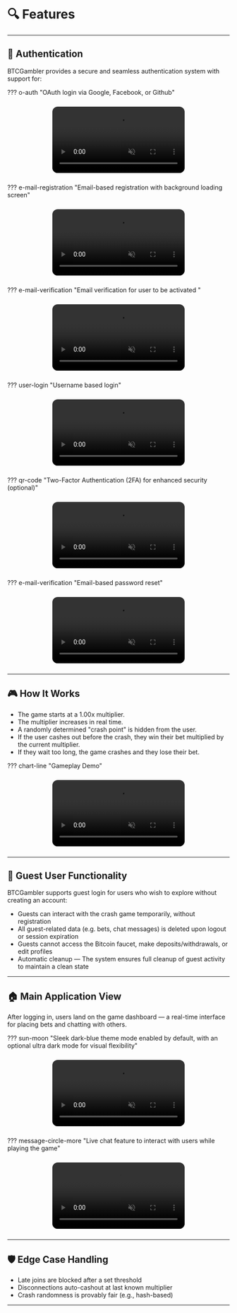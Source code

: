 # 🔍 Features

---

## 🔐 Authentication

BTCGambler provides a secure and seamless authentication system with support for:

??? o-auth "OAuth login via Google, Facebook, or Github"
    <div style="display: flex; justify-content: center; margin: 1.5rem 0;">
        <video 
            src="./../media/mp4/login_modal_btc.mp4" 
            autoplay 
            muted 
            playsinline 
            loop 
            style="max-width: 400px; border-radius: 12px;">
        </video>
    </div>

??? e-mail-registration "Email-based registration with background loading screen"  
    <div style="display: flex; justify-content: center; margin: 1.5rem 0;">
        <video 
            src="./../media/mp4/email_signup_btc.mp4" 
            autoplay 
            muted 
            playsinline 
            loop 
            style="max-width: 100%; border-radius: 12px;">
        </video>
    </div>

??? e-mail-verification "Email verification for user to be activated "  
    <div style="display: flex; justify-content: center; margin: 1.5rem 0;">
        <video 
            src="./../media/mp4/email_verification_btc.mp4" 
            autoplay 
            muted 
            playsinline 
            loop 
            style="max-width: 100%; border-radius: 12px;">
        </video>
    </div>

??? user-login "Username based login"  
    <div style="display: flex; justify-content: center; margin: 1.5rem 0;">
        <video 
            src="./../media/mp4/username_login_btc.mp4" 
            autoplay 
            muted 
            playsinline 
            loop 
            style="max-width: 100%; border-radius: 12px;">
        </video>
    </div>

??? qr-code "Two-Factor Authentication (2FA) for enhanced security (optional)"  
    <div style="display: flex; justify-content: center; margin: 1.5rem 0;">
        <video 
            src="./../media/mp4/2fa_setup_btc.mp4" 
            autoplay 
            muted 
            playsinline 
            loop 
            style="max-width: 100%; border-radius: 12px;">
        </video>
    </div>

??? e-mail-verification "Email-based password reset"  
    <div style="display: flex; justify-content: center; margin: 1.5rem 0;">
        <video 
            src="./../media/mp4/forgot_pass_btc.mp4" 
            autoplay 
            muted 
            playsinline 
            loop 
            style="max-width: 100%; border-radius: 12px;">
        </video>
    </div>

---

## 🎮 How It Works

- The game starts at a 1.00x multiplier.
- The multiplier increases in real time.
- A randomly determined "crash point" is hidden from the user.
- If the user cashes out before the crash, they win their bet multiplied by the current multiplier.
- If they wait too long, the game crashes and they lose their bet.

??? chart-line "Gameplay Demo"
    <div style="display: flex; justify-content: center; margin: 1.5rem 0;">
        <video 
            src="./../media/mp4/crash_gameplay_demo.mp4" 
            autoplay 
            muted 
            playsinline 
            loop 
            style="max-width: 100%; border-radius: 12px;">
        </video>
    </div>

---

## 👤 Guest User Functionality

BTCGambler supports guest login for users who wish to explore without creating an account:

- Guests can interact with the crash game temporarily, without registration
- All guest-related data (e.g. bets, chat messages) is deleted upon logout or session expiration
- Guests cannot access the Bitcoin faucet, make deposits/withdrawals, or edit profiles
- Automatic cleanup — The system ensures full cleanup of guest activity to maintain a clean state

---

## 🏠 Main Application View

After logging in, users land on the game dashboard — a real-time interface for placing bets and chatting with others.

??? sun-moon "Sleek dark-blue theme mode enabled by default, with an optional ultra dark mode for visual flexibility"
    <div style="display: flex; justify-content: center; margin: 1.5rem 0;">
        <video 
            src="./../media/mp4/dark_mode_demo_btc.mp4" 
            autoplay 
            muted 
            playsinline 
            loop 
            style="max-width: 100%; border-radius: 12px;">
        </video>
    </div>

??? message-circle-more "Live chat feature to interact with users while playing the game"
    <div style="display: flex; justify-content: center; margin: 1.5rem 0;">
        <video 
            src="./../media/mp4/live_chat_demo.mp4" 
            autoplay 
            muted 
            playsinline 
            loop 
            style="max-width: 400px; border-radius: 12px;">
        </video>
    </div>

---

## 🛡️ Edge Case Handling

- Late joins are blocked after a set threshold
- Disconnections auto-cashout at last known multiplier
- Crash randomness is provably fair (e.g., hash-based)

---

<!-- - **Real-Time Game Loop**: Crash multiplier tracked live with WebSockets.
- **WebSocket Engine**: Automatically pauses/resumes when users join or leave.
- **Secure Wallet System**: Built on Bitcoin Core with strict UTXO control.
- **Net Transactions**: Combine payouts to reduce fees.
- **Frontend**: React + Material UI with chart, chat, and betting panel.
- **Authentication**: OAuth (Google, GitHub, Facebook) + 2FA.
- **Chat System**: Real-time user chat with live updates. -->
